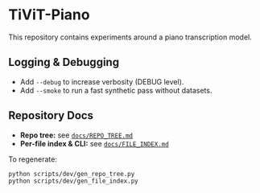# TiViT-Piano

This repository contains experiments around a piano transcription model.

## Logging & Debugging
- Add `--debug` to increase verbosity (DEBUG level).
- Add `--smoke` to run a fast synthetic pass without datasets.

## Repository Docs
- **Repo tree:** see [`docs/REPO_TREE.md`](docs/REPO_TREE.md)
- **Per-file index & CLI:** see [`docs/FILE_INDEX.md`](docs/FILE_INDEX.md)

To regenerate:
```bash
python scripts/dev/gen_repo_tree.py
python scripts/dev/gen_file_index.py
